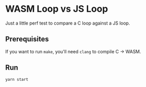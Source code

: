 # WASM Loop vs JS Loop

Just a little perf test to compare a C loop against a JS loop.

## Prerequisites

If you want to run `make`, you'll need `clang` to compile C -> WASM.

## Run

`yarn start`
